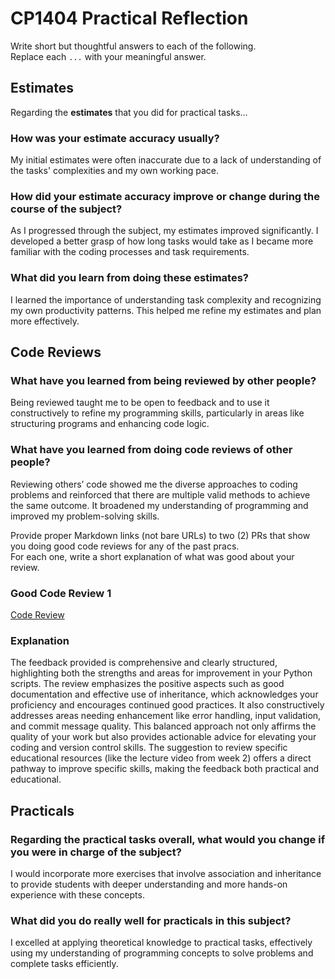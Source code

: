 # CP1404 Practical Reflection

Write short but thoughtful answers to each of the following.  
Replace each `...` with your meaningful answer.

## Estimates

Regarding the **estimates** that you did for practical tasks...

### How was your estimate accuracy usually?

My initial estimates were often inaccurate due to a lack of understanding of the tasks' complexities and my own working pace.

### How did your estimate accuracy improve or change during the course of the subject?

As I progressed through the subject, my estimates improved significantly. I developed a better grasp of how long tasks would take as I became more familiar with the coding processes and task requirements.

### What did you learn from doing these estimates?

I learned the importance of understanding task complexity and recognizing my own productivity patterns. This helped me refine my estimates and plan more effectively.

## Code Reviews

### What have you learned from being reviewed by other people?

Being reviewed taught me to be open to feedback and to use it constructively to refine my programming skills, particularly in areas like structuring programs and enhancing code logic.

### What have you learned from doing code reviews of other people?

Reviewing others’ code showed me the diverse approaches to coding problems and reinforced that there are multiple valid methods to achieve the same outcome. It broadened my understanding of programming and improved my problem-solving skills.

Provide proper Markdown links (not bare URLs) to two (2) PRs that show you doing good code reviews for any of the past
pracs.  
For each one, write a short explanation of what was good about your review.

### Good Code Review 1

[Code Review](https://github.com/Farhan394826/cp1404practicals/pull/4)

### Explanation

The feedback provided is comprehensive and clearly structured, highlighting both the strengths and areas for improvement in your Python scripts. The review emphasizes the positive aspects such as good documentation and effective use of inheritance, which acknowledges your proficiency and encourages continued good practices. It also constructively addresses areas needing enhancement like error handling, input validation, and commit message quality. This balanced approach not only affirms the quality of your work but also provides actionable advice for elevating your coding and version control skills. The suggestion to review specific educational resources (like the lecture video from week 2) offers a direct pathway to improve specific skills, making the feedback both practical and educational.

## Practicals

### Regarding the **practical tasks** overall, what would you change if you were in charge of the subject?

I would incorporate more exercises that involve association and inheritance to provide students with deeper understanding and more hands-on experience with these concepts.

### What did you do really well for practicals in this subject?

I excelled at applying theoretical knowledge to practical tasks, effectively using my understanding of programming concepts to solve problems and complete tasks efficiently.